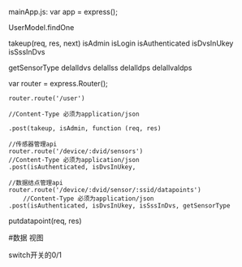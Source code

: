 mainApp.js:
  var app = express();
  
  
  UserModel.findOne
  
  takeup(req, res, next)  isAdmin  isLogin  isAuthenticated  isDvsInUkey  isSssInDvs

  getSensorType delalldvs delallss delalldps delallvaldps 


  var router = express.Router();
  
	router.route('/user')
  
	//Content-Type 必须为application/json
    
	.post(takeup, isAdmin, function (req, res)
	
	//传感器管理api
	router.route('/device/:dvid/sensors')
    //Content-Type 必须为application/json
	.post(isAuthenticated, isDvsInUkey, 
	
	//数据结点管理api
	router.route('/device/:dvid/sensor/:ssid/datapoints')
    	//Content-Type 必须为application/json
	.post(isAuthenticated, isDvsInUkey, isSssInDvs, getSensorType
	
putdatapoint(req, res)

#数据 视图

switch开关的0/1



